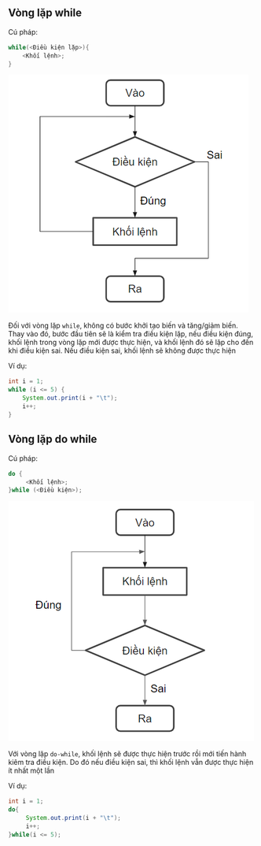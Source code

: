 ## Vòng lặp while
Cú pháp:  
```java
while(<Điều kiện lặp>){
    <Khối lệnh>;
}
```


![image](../image/while-loop.png)


Đối với vòng lặp `while`, không có bước khởi tạo biến và tăng/giảm biến. Thay vào đó, bước đầu tiên sẽ là kiểm tra điều kiện lặp, nếu điều kiện đúng, khối lệnh trong vòng lặp mới được thực hiện, và khối lệnh đó sẽ lặp cho đến khi điều kiện sai. Nếu điều kiện sai, khối lệnh sẽ không được thực hiện


Ví dụ: 

```java
int i = 1;
while (i <= 5) {
    System.out.print(i + "\t");
    i++;
}
```

## Vòng lặp do while
Cú pháp:
```java
do {
     <Khối lệnh>;
}while (<Điều kiện>);
```

![image](../image/do-while-loop.png)

Với vòng lặp `do-while`, khối lệnh sẽ được thực hiện trước rồi mới tiến hành kiêm tra điều kiện. Do đó nếu điều kiện sai, thì khối lệnh vẫn được thực hiện ít nhất một lần

Ví dụ:
```java
int i = 1;
do{
     System.out.print(i + "\t");
     i++;
}while(i <= 5);
```